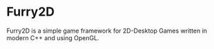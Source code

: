 # Furry2D
Furry2D is a simple game framework for 2D-Desktop Games written in modern C++ and using OpenGL.